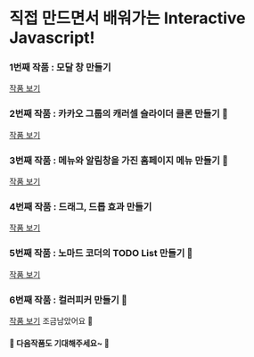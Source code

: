 <h1> 직접 만드면서 배워가는 Interactive Javascript!</h1>

<h3> 1번째 작품 : 모달 창 만들기</h3>
  <a href ="https://octskyout.github.io/Interactive-Javascript/html/modal.html">  작품 보기</a>

<h3> 2번째 작품 : 카카오 그룹의 캐러셀 슬라이더 클론 만들기 🎠</h3>
  <a href ="https://octskyout.github.io/Interactive-Javascript/html/kakaoSliderClone.html">  작품 보기</a>

<h3> 3번째 작품 : 메뉴와 알림창을 가진 홈페이지 메뉴 만들기 🔔</h3>
  <a href ="https://octskyout.github.io/Interactive-Javascript/html/MenuAndNotice.html">  작품 보기</a>

<h3> 4번째 작품 : 드래그, 드롭 효과 만들기</h3>
  <a href ="https://octskyout.github.io/Interactive-Javascript/html/DragAndDrop.html">  작품 보기</a>

<h3> 5번째 작품 : 노마드 코더의 TODO List 만들기 📜</h3>
  <a href ="https://octskyout.github.io/Interactive-Javascript/html/ClockAndTODO.html">  작품 보기</a>

<h3> 6번째 작품 : 컬러피커 만들기 💅</h3>
  <a href ="https://octskyout.github.io/Interactive-Javascript/html/ClockAndTODO.html">  작품 보기</a>
  <span> 조금남았어요 🚧</span>
  
<h4> 👋 다음작품도 기대해주세요~ 👋</h4>
